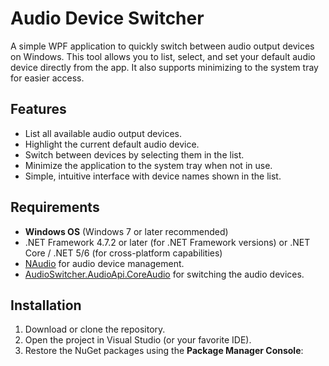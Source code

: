 # Audio Device Switcher

A simple WPF application to quickly switch between audio output devices on Windows. This tool allows you to list, select, and set your default audio device directly from the app. It also supports minimizing to the system tray for easier access.

## Features

- List all available audio output devices.
- Highlight the current default audio device.
- Switch between devices by selecting them in the list.
- Minimize the application to the system tray when not in use.
- Simple, intuitive interface with device names shown in the list.

## Requirements

- **Windows OS** (Windows 7 or later recommended)
- .NET Framework 4.7.2 or later (for .NET Framework versions) or .NET Core / .NET 5/6 (for cross-platform capabilities)
- [NAudio](https://github.com/naudio/NAudio) for audio device management.
- [AudioSwitcher.AudioApi.CoreAudio](https://github.com/xenolightning/AudioSwitcher) for switching the audio devices.

## Installation

1. Download or clone the repository.
2. Open the project in Visual Studio (or your favorite IDE).
3. Restore the NuGet packages using the **Package Manager Console**:

